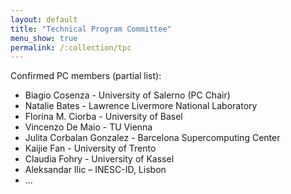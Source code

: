```yaml
---
layout: default
title: "Technical Program Committee"
menu_show: true
permalink: /:collection/tpc
---
```


Confirmed PC members (partial list):

* Biagio Cosenza - University of Salerno (PC Chair)
* Natalie Bates - Lawrence Livermore National Laboratory
* Florina M. Ciorba - University of Basel
* Vincenzo De Maio - TU Vienna
* Julita Corbalan Gonzalez - Barcelona Supercomputing Center
* Kaijie Fan - University of Trento
* Claudia Fohry - University of Kassel
* Aleksandar Ilic – INESC-ID, Lisbon
* ...

<!-- -->






